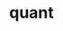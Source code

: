 ---
layout: list
title: quant
slug: quant
menu: true
submenu: true
order: 
description: >
  강화학습과 함께하는 퀀트투자
---
